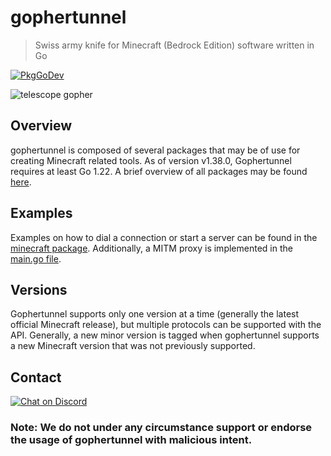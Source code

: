 # gophertunnel

> Swiss army knife for Minecraft (Bedrock Edition) software written in Go

[![PkgGoDev](https://pkg.go.dev/badge/github.com/sandertv/gophertunnel)](https://pkg.go.dev/github.com/sandertv/gophertunnel)

![telescope gopher](https://raw.githubusercontent.com/Sandertv/gophertunnel/master/gophertunnel_telescope_coloured.png)

## Overview

gophertunnel is composed of several packages that may be of use for creating Minecraft related tools.
As of version v1.38.0, Gophertunnel requires at least Go 1.22.
A brief overview of all packages may be
found [here](https://pkg.go.dev/mod/github.com/sandertv/gophertunnel?tab=packages).

## Examples

Examples on how to dial a connection or start a server can be found in
the [minecraft package](https://github.com/Sandertv/gophertunnel/tree/master/minecraft).
Additionally, a MITM proxy is implemented in
the [main.go file](https://github.com/Sandertv/gophertunnel/blob/master/main.go).

## Versions

Gophertunnel supports only one version at a time (generally the latest official Minecraft release), but multiple
protocols can be supported with the API. Generally, a new
minor version is tagged when gophertunnel supports a new Minecraft version that was not previously supported.

## Contact

[![Chat on Discord](https://img.shields.io/badge/Chat-On%20Discord-738BD7.svg?style=for-the-badge)](https://discord.com/invite/U4kFWHhTNR)

### Note: We do not under any circumstance support or endorse the usage of gophertunnel with malicious intent.
